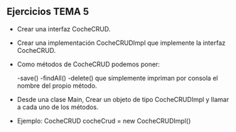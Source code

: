 ## Ejercicios TEMA 5

* Crear una interfaz CocheCRUD.

* Crear una implementación CocheCRUDImpl que implemente la interfaz CocheCRUD.

* Como métodos de CocheCRUD podemos poner:

  -save()
  -findAll()
  -delete() que simplemente impriman por consola el nombre del propio método.

* Desde una clase Main, Crear un objeto de tipo CocheCRUDImpl y llamar a cada uno de los métodos.
* Ejemplo: CocheCRUD cocheCrud = new CocheCRUDImpl()